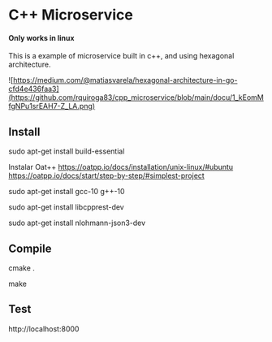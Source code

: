 # C++ Microservice
#### Only works in linux

This is a example of microservice built in c++, and using hexagonal architecture.

![https://medium.com/@matiasvarela/hexagonal-architecture-in-go-cfd4e436faa3](https://github.com/rquiroga83/cpp_microservice/blob/main/docu/1_kEomMfgNPu1srEAH7-Z_LA.png)


## Install

sudo apt-get install build-essential

Instalar Oat++
https://oatpp.io/docs/installation/unix-linux/#ubuntu
https://oatpp.io/docs/start/step-by-step/#simplest-project


sudo apt-get install gcc-10 g++-10

sudo apt-get install libcpprest-dev

sudo apt-get install nlohmann-json3-dev


## Compile 

cmake .
 
make


## Test
http://localhost:8000
